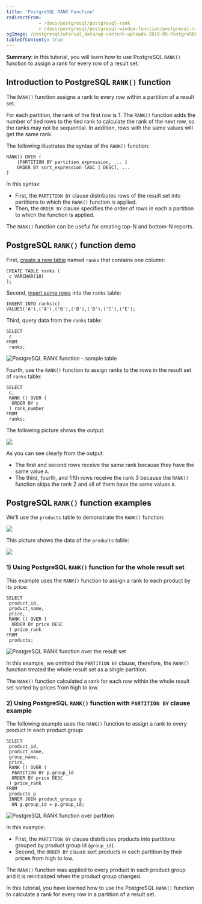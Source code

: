 ```yaml
---
title: 'PostgreSQL RANK Function'
redirectFrom:
            - /docs/postgresql/postgresql-rank 
            - /docs/postgresql/postgresql-window-function/postgresql-rank-function
ogImage: /postgresqltutorial_data/wp-content-uploads-2019-05-PostgreSQL-RANK-function-sample-table.png
tableOfContents: true
---
```


**Summary**: in this tutorial, you will learn how to use PostgreSQL `RANK()` function to assign a rank for every row of a result set.

## Introduction to PostgreSQL `RANK()` function

The `RANK()` function assigns a rank to every row within a partition of a result set.

For each partition, the rank of the first row is 1. The `RANK()` function adds the number of tied rows to the tied rank to calculate the rank of the next row, so the ranks may not be sequential. In addition, rows with the same values will get the same rank.

The following illustrates the syntax of the `RANK()` function:

```
RANK() OVER (
    [PARTITION BY partition_expression, ... ]
    ORDER BY sort_expression [ASC | DESC], ...
)
```

In this syntax:

- First, the `PARTITION BY` clause distributes rows of the result set into partitions to which the `RANK()` function is applied.
- Then, the `ORDER BY` clause specifies the order of rows in each a partition to which the function is applied.

The `RANK()` function can be useful for creating top-N and bottom-N reports.

## PostgreSQL `RANK()` function demo

First, [create a new table](/docs/postgresql/postgresql-create-table) named `ranks` that contains one column:

```
CREATE TABLE ranks (
 c VARCHAR(10)
);
```

Second, [insert some rows](/docs/postgresql/postgresql-insert) into the `ranks` table:

```
INSERT INTO ranks(c)
VALUES('A'),('A'),('B'),('B'),('B'),('C'),('E');
```

Third, query data from the `ranks` table:

```
SELECT
 c
FROM
 ranks;
```

![PostgreSQL RANK function - sample table](/postgresqltutorial_data/wp-content-uploads-2019-05-PostgreSQL-RANK-function-sample-table.png)

Fourth, use the `RANK()` function to assign ranks to the rows in the result set of `ranks` table:

```
SELECT
 c,
 RANK () OVER (
  ORDER BY c
 ) rank_number
FROM
 ranks;
```

The following picture shows the output:

![](/postgresqltutorial_data/wp-content-uploads-2019-05-PostgreSQL-RANK-function-example.png)

As you can see clearly from the output:

- The first and second rows receive the same rank because they have the same value `A`.
- The third, fourth, and fifth rows receive the rank 3 because the `RANK()` function skips the rank 2 and all of them have the same values `B`.

## PostgreSQL `RANK()` function examples

We'll use the `products` table to demonstrate the `RANK()` function:

![](/postgresqltutorial_data/wp-content-uploads-2016-06-products_product_groups_tables.png)

This picture shows the data of the `products` table:

![](/postgresqltutorial_data/wp-content-uploads-2019-05-products-table-sample-data.png)

### 1) Using PostgreSQL `RANK()` function for the whole result set

This example uses the `RANK()` function to assign a rank to each product by its price:

```
SELECT
 product_id,
 product_name,
 price,
 RANK () OVER (
  ORDER BY price DESC
 ) price_rank
FROM
 products;
```

![PostgreSQL RANK function over the result set](/postgresqltutorial_data/wp-content-uploads-2019-05-PostgreSQL-RANK-function-over-the-result-set.png)

In this example, we omitted the `PARTITION BY` clause, therefore, the `RANK()` function treated the whole result set as a single partition.

The `RANK()` function calculated a rank for each row within the whole result set sorted by prices from high to low.

### 2) Using PostgreSQL `RANK()` function with `PARTITION BY` clause example

The following example uses the `RANK()` function to assign a rank to every product in each product group:

```
SELECT
 product_id,
 product_name,
 group_name,
 price,
 RANK () OVER (
  PARTITION BY p.group_id
  ORDER BY price DESC
 ) price_rank
FROM
 products p
 INNER JOIN product_groups g
  ON g.group_id = p.group_id;
```

![PostgreSQL RANK function over partition](/postgresqltutorial_data/wp-content-uploads-2019-05-PostgreSQL-RANK-function-over-partition.png)

In this example:

- First, the `PARTITION BY` clause distributes products into partitions grouped by product group id (`group_id`).
- Second, the `ORDER BY` clause sort products in each partition by their prices from high to low.

The `RANK()` function was applied to every product in each product group and it is reinitialized when the product group changed.

In this tutorial, you have learned how to use the PostgreSQL `RANK()` function to calculate a rank for every row in a partition of a result set.
